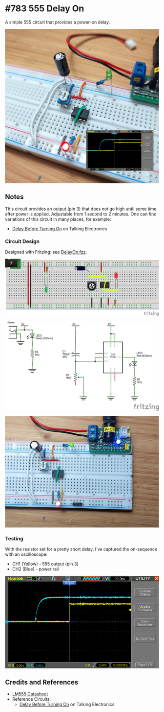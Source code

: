 # #783 555 Delay On

A simple 555 circuit that provides a power-on delay.

![Build](./assets/DelayOn_build.jpg?raw=true)

## Notes

This circuit provides an output (pin 3) that does not go high until some time after power is applied. Adjustable from 1 second to 2 minutes.
One can find variations of this circuit in many places, for example:

* [Delay Before Turning On](https://www.talkingelectronics.com/projects/50%20-%20555%20Circuits/50%20-%20555%20Circuits.html#74) on Talking Electronics

### Circuit Design

Designed with Fritzing: see [DelayOn.fzz](./DelayOn.fzz).

![bb](./assets/DelayOn_bb.jpg?raw=true)

![schematic](./assets/DelayOn_schematic.jpg?raw=true)

![bb_build](./assets/DelayOn_bb_build.jpg?raw=true)

### Testing

With the resistor set for a pretty short delay, I've captured the on-sequence with an oscilloscope:

* CH1 (Yellow) - 555 output (pin 3)
* CH2 (Blue) - power rail

![scope](./assets/scope.gif)

## Credits and References

* [LM555 Datasheet](https://www.futurlec.com/Linear/LM555CN.shtml)
* Reference Circuits:
    * [Delay Before Turning On](https://www.talkingelectronics.com/projects/50%20-%20555%20Circuits/50%20-%20555%20Circuits.html#74) on Talking Electronics
